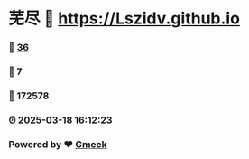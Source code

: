 # 芜尽 :link: https://Lszidv.github.io 
### :page_facing_up: [36](https://Lszidv.github.io/tag.html) 
### :speech_balloon: 7 
### :hibiscus: 172578 
### :alarm_clock: 2025-03-18 16:12:23 
### Powered by :heart: [Gmeek](https://github.com/Meekdai/Gmeek)
